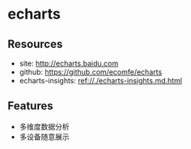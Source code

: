# echarts

## Resources

* site: <http://echarts.baidu.com>
* github: <https://github.com/ecomfe/echarts>
* echarts-insights: <ref://./echarts-insights.md.html> 

## Features

* 多维度数据分析
* 多设备随意展示

